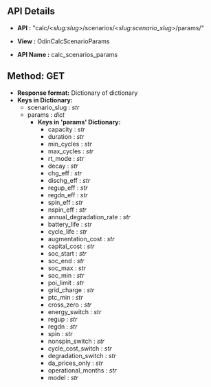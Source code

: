 ## API Details
* __API :__ "calc/<*slug:slug*>/scenarios/<*slug:scenario_slug*>/params/"
  
* __View :__ OdinCalcScenarioParams

* __API Name :__ calc_scenarios_params


## Method: GET

* __Response format:__ Dictionary of dictionary
* __Keys in Dictionary:__
   * scenario_slug : *str*
   * params : *dict*
     * __Keys in 'params' Dictionary:__
        * capacity : *str*
        * duration : *str*  
        * min_cycles : *str*
        * max_cycles : *str*
        * rt_mode : *str*
        * decay : *str*
        * chg_eff : *str*
        * dischg_eff : *str*
        * regup_eff : *str*
        * regdn_eff : *str*
        * spin_eff : *str*
        * nspin_eff : *str*
        * annual_degradation_rate : *str*
        * battery_life : *str*
        * cycle_life : *str*
        * augmentation_cost : *str*
        * capital_cost : *str*
        * soc_start : *str*
        * soc_end : *str*
        * soc_max : *str*
        * soc_min : *str*
        * poi_limit : *str*
        * grid_charge : *str*
        * ptc_min : *str*
        * cross_zero : *str*
        * energy_switch : *str*
        * regup : *str*
        * regdn : *str*
        * spin : *str*
        * nonspin_switch : *str*
        * cycle_cost_switch : *str*
        * degradation_switch : *str*
        * da_prices_only : *str*
        * operational_months : *str*
        * model : *str* 
